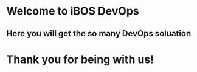 
# Welcome to iBOS DevOps

## Here you will get the so many DevOps soluation 

# Thank you for being with us!


